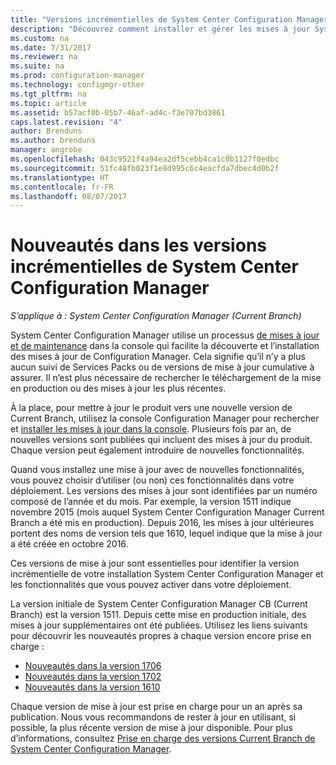 ```yaml
---
title: "Versions incrémentielles de System Center Configuration Manager | Microsoft Docs"
description: "Découvrez comment installer et gérer les mises à jour System Center Configuration Manager."
ms.custom: na
ms.date: 7/31/2017
ms.reviewer: na
ms.suite: na
ms.prod: configuration-manager
ms.technology: configmgr-other
ms.tgt_pltfrm: na
ms.topic: article
ms.assetid: b57acf0b-05b7-46af-ad4c-f3e707bd3861
caps.latest.revision: "4"
author: Brenduns
ms.author: brenduns
manager: angrobe
ms.openlocfilehash: 043c9521f4a94ea2df5cebb4ca1c0b1127f0edbc
ms.sourcegitcommit: 51fc48fb023f1e8d995c6c4eacfda7dbec4d0b2f
ms.translationtype: HT
ms.contentlocale: fr-FR
ms.lasthandoff: 08/07/2017
---
```

# <a name="whats-new-in-system-center-configuration-manager-incremental-versions"></a>Nouveautés dans les versions incrémentielles de System Center Configuration Manager

*S’applique à : System Center Configuration Manager (Current Branch)*




 System Center Configuration Manager utilise un processus [de mises à jour et de maintenance](/sccm/core/servers/manage/updates) dans la console qui facilite la découverte et l’installation des mises à jour de Configuration Manager. Cela signifie qu’il n’y a plus aucun suivi de Services Packs ou de versions de mise à jour cumulative à assurer. Il n’est plus nécessaire de rechercher le téléchargement de la mise en production ou des mises à jour les plus récentes.

 À la place, pour mettre à jour le produit vers une nouvelle version de Current Branch, utilisez la console Configuration Manager pour rechercher et [installer les mises à jour dans la console](../../../core/servers/manage/install-in-console-updates.md). Plusieurs fois par an, de nouvelles versions sont publiées qui incluent des mises à jour du produit. Chaque version peut également introduire de nouvelles fonctionnalités.  

 Quand vous installez une mise à jour avec de nouvelles fonctionnalités, vous pouvez choisir d’utiliser (ou non) ces fonctionnalités dans votre déploiement. Les versions des mises à jour sont identifiées par un numéro composé de l’année et du mois. Par exemple, la version 1511 indique novembre 2015 (mois auquel System Center Configuration Manager Current Branch a été mis en production). Depuis 2016, les mises à jour ultérieures portent des noms de version tels que 1610, lequel indique que la mise à jour a été créée en octobre 2016.

 Ces versions de mise à jour sont essentielles pour identifier la version incrémentielle de votre installation System Center Configuration Manager et les fonctionnalités que vous pouvez activer dans votre déploiement.

 La version initiale de System Center Configuration Manager CB (Current Branch) est la version 1511. Depuis cette mise en production initiale, des mises à jour supplémentaires ont été publiées. Utilisez les liens suivants pour découvrir les nouveautés propres à chaque version encore prise en charge :
  - [Nouveautés dans la version 1706](../../../core/plan-design/changes/whats-new-in-version-1706.md)  
  - [Nouveautés dans la version 1702](../../../core/plan-design/changes/whats-new-in-version-1702.md)
  - [Nouveautés dans la version 1610](../../../core/plan-design/changes/whats-new-in-version-1610.md)


 Chaque version de mise à jour est prise en charge pour un an après sa publication. Nous vous recommandons de rester à jour en utilisant, si possible, la plus récente version de mise à jour disponible. Pour plus d’informations, consultez [Prise en charge des versions Current Branch de System Center Configuration Manager](../../../core/servers/manage/current-branch-versions-supported.md).  
